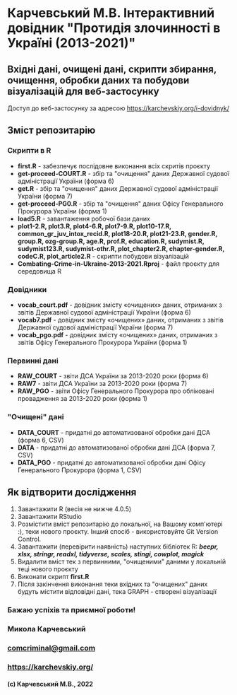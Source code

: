 # Карчевський М.В. Інтерактивний довідник  "Протидія злочинності в Україні (2013-2021)"
## Вхідні дані, очищені дані, скрипти збирання, очищення, обробки даних та побудови візуалізацій для веб-застосунку  

Доступ до веб-застосунку за адресою https://karchevskiy.org/i-dovidnyk/


## Зміст репозитарію
### Скрипти в R
+ **first.R** - забезпечує послідовне виконання всіх скритів проєкту  
+ **get-proceed-COURT.R** - збір та "очищення" даних Державної судової адміністрації України (форма 6) 
+ **get.R** - збір та "очищення" даних Державної судової адміністрації України (форма 7)  
+ **get-proceed-PG0.R** - збір та "очищення" даних Офісу Генерального Прокурора України (форма 1)  
+ **load5.R** - завантаження робочої бази даних  
+ **plot1-2.R, plot3.R, plot4-6.R, plot7-9.R, plot10-17.R, common_gr_juv_intox_recid.R, plot18-20.R, plot21-23.R, gender.R, group.R, ozg-group.R, age.R, prof.R, education.R, sudymist.R, sudymist123.R, sudymist-othr.R, plot_chapter2.R, chapter-gender.R, codeC.R, plot_article2.R** - скрипти побудови візуалізацій
+ **Combating-Crime-in-Ukraine-2013-2021.Rproj** - файл проєкту для середовища R
### Довідники
+ **vocab_court.pdf** - довідник змісту «очищених» даних, отриманих з звітів Державної судової адміністрації України (форма 6)
+ **vocab7.pdf** - довідник змісту «очищених» даних, отриманих з звітів Державної судової адміністрації України (форма 7)
+ **vocab_pgo.pdf** - довідник змісту «очищених» даних, отриманих з звітів Офісу Генерального Прокурора України (форма 1)
### Первинні дані
+ **RAW_COURT** - звіти ДСА України за 2013-2020 роки (форма 6)
+ **RAW7** - звіти ДСА України за 2013-2020 роки (форма 7)
+ **RAW_PGO** - звіти Офісу Генерального Прокурора про обліковані провадження за 2013-2020 роки (форма 1)
### "Очищені" дані
+ **DATA_COURT** - придатні до автоматизованої обробки дані ДСА (форма 6, CSV)
+ **DATA** - придатні до автоматизованої обробки дані ДСА (форма 7, CSV) 
+ **DATA_PGO** - придатні до автоматизованої обробки дані Офісу Генерального Прокурора (форма 1, CSV)
## Як відтворити дослідження
1. Завантажити R (весія не нижче 4.0.5)
2. Завантажити RStudio
3. Розмістити вміст репозитарію до локальної, на Вашому комп'ютері :), теки нового проєкту. Інший спосіб - використовуйте Git Version Control.
4. Завантажити (перевірити наявність) наступних бібліотек R: ***beepr, xlsx, stringr, readxl, tidyverse, scales, stingi, cowplot, magick***
5. Видалити вміст тек з первинними, "очищеними" даними у локальній теці нового проєкту
6. Виконати скрипт **first.R**
7. Після закінчення виконання теки вхідних та "очищених" даних будуть містити відповідні дані, тека GRAPH - створені візуалізації

### Бажаю успіхів та приємної роботи!  
### Микола Карчевський  
### **comcriminal@gmail.com**
### **https://karchevskiy.org/**
#### (c) Карчевський М.В., 2022
